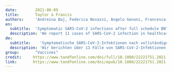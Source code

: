 ```yaml
---
date:        2021-06-09
title:       Taylor & Francis 
authors:     'Andreina Baj, Federica Novazzi, Angelo Genoni, Francesca Drago Ferrante, Stefano Taborelli, Beatrice Pini, Michele Partenope, Marilena Valli, Daniela Dalla Gasperina, Riccardo Capuano, Martina Prestia, Pietro Giorgio Spezia, Lorenzo Azzi, Daniele Focosi & Fabrizio Maggi'
en:
  subtitle:  'Symptomatic SARS-CoV-2 infections after full schedule BNT162b2 vaccination in seropositive healthcare workers: a case series from a single institution'
  description: 'We report 11 cases of SARS-CoV-2 infection in healthcare workers (HCW) naïve for COVID-19 and seropositive after the second dose of the BNT162b2 mRNA vaccine. Based on voluntary-based surveillance, they tested positive for different strains of SARS-CoV-2, as Spike gene sequencing showed. Five of them reported mild symptoms. Given the risk for SARS-CoV-2 introduction from asymptomatic vaccinees, this case series suggests the need to continue nasopharyngeal screening programmes.'
de:
  subtitle:    'Symptomatische SARS-CoV-2-Infektionen nach vollständiger BNT162b2-Impfung bei seropositiven Beschäftigten im Gesundheitswesen: eine Fallserie aus einer einzigen Einrichtung'
  description: 'Wir berichten über 11 Fälle von SARS-CoV-2-Infektionen bei Beschäftigten im Gesundheitswesen, die naiv für COVID-19 und seropositiv nach der zweiten Dosis des BNT162b2-mRNA-Impfstoffs waren. Auf der Grundlage der freiwilligen Überwachung wurden sie positiv auf verschiedene Stämme von SARS-CoV-2 getestet, wie die Sequenzierung des Spike-Gens ergab. Fünf von ihnen berichteten über leichte Symptome. Angesichts des Risikos einer Einschleppung von SARS-CoV-2 durch asymptomatische Geimpfte legt diese Fallserie nahe, dass Screening-Programme für den Nasen-Rachen-Raum fortgesetzt werden müssen.'
group:       "Vaccines"
credit:     https://www.tandfonline.com/doi/full/10.1080/22221751.2021.1942230
link:       https://www.tandfonline.com/doi/epub/10.1080/22221751.2021.1942230?needAccess=true
---
```

<object data="{{ page.link }}" style='height:calc(100vh - 400px); width: 100%' type='application/pdf'></object>